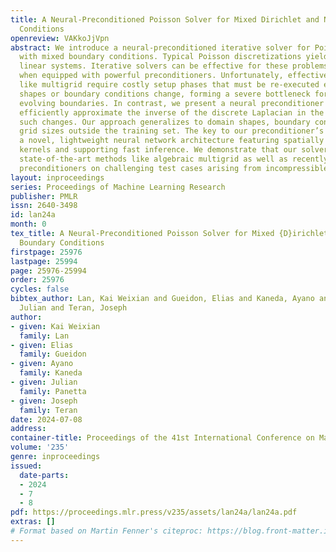 ```yaml
---
title: A Neural-Preconditioned Poisson Solver for Mixed Dirichlet and Neumann Boundary
  Conditions
openreview: VAKkoJjVpn
abstract: We introduce a neural-preconditioned iterative solver for Poisson equations
  with mixed boundary conditions. Typical Poisson discretizations yield large, ill-conditioned
  linear systems. Iterative solvers can be effective for these problems, but only
  when equipped with powerful preconditioners. Unfortunately, effective preconditioners
  like multigrid require costly setup phases that must be re-executed every time domain
  shapes or boundary conditions change, forming a severe bottleneck for problems with
  evolving boundaries. In contrast, we present a neural preconditioner trained to
  efficiently approximate the inverse of the discrete Laplacian in the presence of
  such changes. Our approach generalizes to domain shapes, boundary conditions, and
  grid sizes outside the training set. The key to our preconditioner’s success is
  a novel, lightweight neural network architecture featuring spatially varying convolution
  kernels and supporting fast inference. We demonstrate that our solver outperforms
  state-of-the-art methods like algebraic multigrid as well as recently proposed neural
  preconditioners on challenging test cases arising from incompressible fluid simulations.
layout: inproceedings
series: Proceedings of Machine Learning Research
publisher: PMLR
issn: 2640-3498
id: lan24a
month: 0
tex_title: A Neural-Preconditioned Poisson Solver for Mixed {D}irichlet and Neumann
  Boundary Conditions
firstpage: 25976
lastpage: 25994
page: 25976-25994
order: 25976
cycles: false
bibtex_author: Lan, Kai Weixian and Gueidon, Elias and Kaneda, Ayano and Panetta,
  Julian and Teran, Joseph
author:
- given: Kai Weixian
  family: Lan
- given: Elias
  family: Gueidon
- given: Ayano
  family: Kaneda
- given: Julian
  family: Panetta
- given: Joseph
  family: Teran
date: 2024-07-08
address:
container-title: Proceedings of the 41st International Conference on Machine Learning
volume: '235'
genre: inproceedings
issued:
  date-parts:
  - 2024
  - 7
  - 8
pdf: https://proceedings.mlr.press/v235/assets/lan24a/lan24a.pdf
extras: []
# Format based on Martin Fenner's citeproc: https://blog.front-matter.io/posts/citeproc-yaml-for-bibliographies/
---
```

